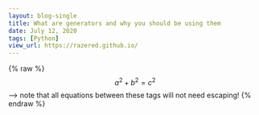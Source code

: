 ```yaml
---
layout: blog-single
title: What are generators and why you should be using them
date: July 12, 2020
tags: [Python]
view_url: https://razered.github.io/
---
```



{% raw %}
  $$a^2 + b^2 = c^2$$ --> note that all equations between these tags will not need escaping! 
{% endraw %}